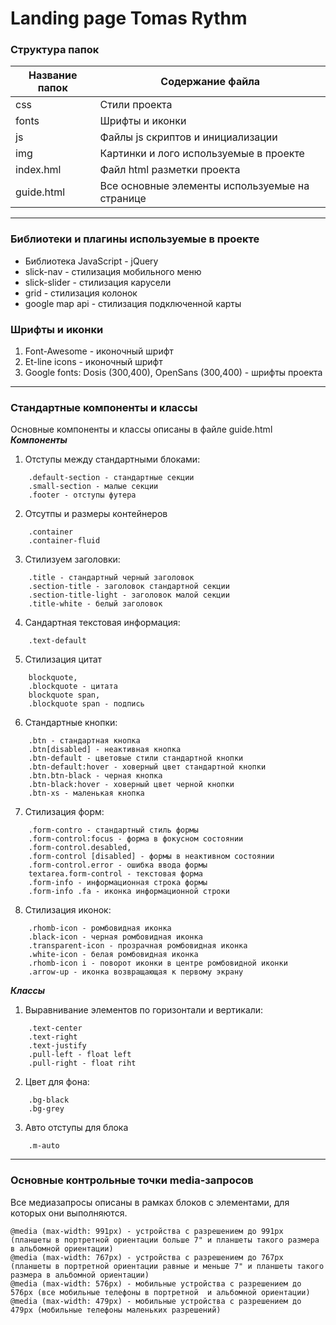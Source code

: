 Landing page Tomas Rythm
=========================


### Структура папок

Название папок  | Содержание файла
----------------|----------------------
css             | Стили проекта
fonts           | Шрифты и иконки
js              | Файлы js скриптов  и инициализации
img             | Картинки и лого используемые в проекте
index.hml       | Файл html разметки проекта
guide.html      | Все основные элементы используемые на странице
---

### Библиотеки  и плагины используемые в проекте
- Библиотека JavaScript - jQuery
- slick-nav - стилизация мобильного меню
- slick-slider - стилизация карусели
- grid - стилизация колонок
- google map api - стилизация подключенной карты


### Шрифты и иконки

1. Font-Awesome - иконочный шрифт 
2. Et-line icons - иконочный шрифт 
3. Google fonts: Dosis (300,400), OpenSans (300,400) - шрифты проекта
---

### Стандартные компоненты и классы

Основные компоненты и классы описаны в файле guide.html
***Компоненты***

1. Отступы между стандартными блоками:
```
    .default-section - стандартные секции
    .small-section - малые секции
    .footer - отступы футера
```

2.  Отсутпы и размеры контейнеров
```
    .container
    .container-fluid
```

3. Стилизуем заголовки:
```
    .title - стандартный черный заголовок
    .section-title - заголовок стандартной секции
    .section-title-light - заголовок малой секции
    .title-white - белый заголовок
```

4. Cандартная текстовая информация:
```
    .text-default
```

5. Стилизация цитат
```
    blockquote, 
    .blockquote - цитата
    blockquote span, 
    .blockquote span - подпись
```

6. Стандартные кнопки:
```
    .btn - стандартная кнопка
    .btn[disabled] - неактивная кнопка
    .btn-default - цветовые стили стандартной кнопки
    .btn-default:hover - ховерный цвет стандартной кнопки
    .btn.btn-black - черная кнопка
    .btn-black:hover - ховерный цвет черной кнопки
    .btn-xs - маленькая кнопка
```    
7. Стилизация форм:
```
    .form-contro - стандартный стиль формы
    .form-control:focus - форма в фокусном состоянии
    .form-control.desabled, 
    .form-control [disabled] - формы в неактивном состоянии
    .form-control.error - ошибка ввода формы
    textarea.form-control - текстовая форма
    .form-info - информационная строка формы
    .form-info .fa - иконка информационной строки
```

8. Стилизация иконок:
```
    .rhomb-icon - ромбовидная иконка
    .black-icon - черная ромбовидная иконка
    .transparent-icon - прозрачная ромбовидная иконка
    .white-icon - белая ромбовидная иконка
    .rhomb-icon i - поворот иконки в центре ромбовидной иконки
    .arrow-up - иконка возвращающая к первому экрану
```

***Классы***

1. Выравнивание элементов по горизонтали и вертикали:
```
    .text-center 
    .text-right
    .text-justify
    .pull-left - float left
    .pull-right - float riht
```

2. Цвет для фона:
```
    .bg-black
    .bg-grey
```
3. Авто отступы для блока
```
    .m-auto
```
---

### Основные контрольные точки media-запросов
 Все медиазапросы описаны в рамках блоков с элементами, для которых они выполняются.

 ```
@media (max-width: 991px) - устройства c разрешением до 991px (планшеты в портретной ориентации больше 7" и планшеты такого размера в альбомной ориентации)
@media (max-width: 767px) - устройства c разрешением до 767px (планшеты в портретной ориентации равные и меньше 7" и планшеты такого размера в альбомной ориентации)
@media (max-width: 576px) - мобильные устройства c разрешением до 576px (все мобильные телефоны в портретной  и альбомной ориентации)
@media (max-width: 479px) - мобильные устройства c разрешением до 479px (мобильные телефоны маленьких разрешений)
```
